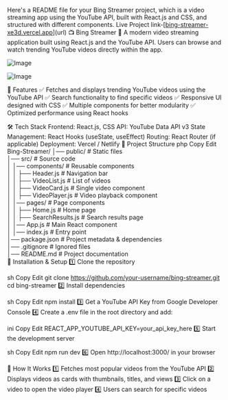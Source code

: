 Here's a README file for your Bing Streamer project, which is a video streaming app using the YouTube API, built with React.js and CSS, and structured with different components.
Live Project link-[[bing-streamer-xe3d.vercel.app](https://bing-streamer-xe3d.vercel.app/)](url)
📺 Bing Streamer
🚀 A modern video streaming application built using React.js and the YouTube API. Users can browse and watch trending YouTube videos directly within the app.

![Image](https://github.com/user-attachments/assets/f9e2b5bd-9008-453c-866b-843c346bb409)

![Image](https://github.com/user-attachments/assets/efceca77-c51b-407c-a7e5-5f6fdc5ab1d5)


🌟 Features
✅ Fetches and displays trending YouTube videos using the YouTube API
✅ Search functionality to find specific videos
✅ Responsive UI designed with CSS
✅ Multiple components for better modularity
✅ Optimized performance using React hooks

🛠 Tech Stack
Frontend: React.js, CSS
API: YouTube Data API v3
State Management: React Hooks (useState, useEffect)
Routing: React Router (if applicable)
Deployment: Vercel / Netlify
📂 Project Structure
php
Copy
Edit
Bing-Streamer/
│── public/                   # Static files  
│── src/                      # Source code  
│   │── components/            # Reusable components  
│   │   ├── Header.js          # Navigation bar  
│   │   ├── VideoList.js       # List of videos  
│   │   ├── VideoCard.js       # Single video component  
│   │   ├── VideoPlayer.js     # Video playback component  
│   │── pages/                 # Page components  
│   │   ├── Home.js            # Home page  
│   │   ├── SearchResults.js   # Search results page  
│   │── App.js                 # Main React component  
│   │── index.js               # Entry point  
│── package.json               # Project metadata & dependencies  
│── .gitignore                 # Ignored files  
│── README.md                  # Project documentation  
🚀 Installation & Setup
1️⃣ Clone the repository

sh
Copy
Edit
git clone https://github.com/your-username/bing-streamer.git
cd bing-streamer
2️⃣ Install dependencies

sh
Copy
Edit
npm install
3️⃣ Get a YouTube API Key from Google Developer Console
4️⃣ Create a .env file in the root directory and add:

ini
Copy
Edit
REACT_APP_YOUTUBE_API_KEY=your_api_key_here
5️⃣ Start the development server

sh
Copy
Edit
npm run dev
6️⃣ Open http://localhost:3000/ in your browser

🎥 How It Works
1️⃣ Fetches most popular videos from the YouTube API
2️⃣ Displays videos as cards with thumbnails, titles, and views
3️⃣ Click on a video to open the video player
4️⃣ Users can search for specific videos

